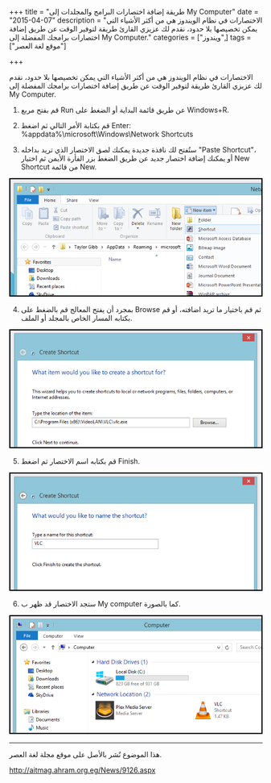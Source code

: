 +++
title = "طريقة إضافة اختصارات البرامج والمجلدات إلى My Computer"
date = "2015-04-07"
description = "الاختصارات في نظام الويندوز هي من أكثر الأشياء التي يمكن تخصيصها بلا حدود، نقدم لك عزيزي القارئ طريقة لتوفير الوقت عن طريق إضافة اختصارات برامجك المفضلة إلى My Computer."
categories = ["ويندوز",]
tags = ["موقع لغة العصر"]

+++

الاختصارات في نظام الويندوز هي من أكثر الأشياء التي يمكن تخصيصها بلا حدود، نقدم لك عزيزي القارئ طريقة لتوفير الوقت عن طريق إضافة اختصارات برامجك المفضلة إلى My Computer.

1. قم بفتح مربع Run عن طريق قائمة البداية أو الضغط على Windows+R.
2. قم بكتابة الأمر التالي ثم اضغط Enter:
   %appdata%\microsoft\Windows\Network Shortcuts

3. ستُفتح لك نافذة جديدة يمكنك لصق الاختصار الذي تريد بداخله "Paste Shortcut"، أو يمكنك إضافة اختصار جديد عن طريق الضغط بزر الفأرة الأيمن ثم اختيار New Shortcut من قائمة New.

![2](images/2015-635640276355785881-578.png)

4. بمجرد أن يفتح المعالج قم بالضغط على Browse ثم قم باختيار ما تريد اضافته، أو قم بكتابه المسار الخاص بالمجلد أو الملف.

![3](images/2015-635640276592974899-297.png)

5. قم بكتابه اسم الاختصار ثم اضغط Finish.

![4](images/2015-635640276744694620-469.png)

6. ستجد الاختصار قد ظهر ب My computer كما بالصورة.

![5](images/2015-635640276939227115-922.png)

---

هذا الموضوع نٌشر باﻷصل على موقع مجلة لغة العصر.

http://aitmag.ahram.org.eg/News/9126.aspx
